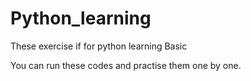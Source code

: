 # Python_learning
These exercise if for python learning Basic

You can run these codes and practise them one by one.
